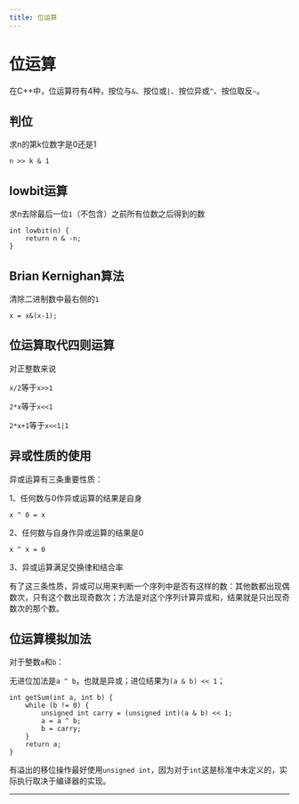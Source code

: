 ```yaml
---
title: 位运算
---
```


# 位运算

<script type="text/javascript" src="/include/head.js"></script>

在C++中，位运算符有4种，按位与`&`、按位或`|`、按位异或`^`、按位取反`~`。

## 判位

求n的第k位数字是0还是1

```
n >> k & 1
```

## lowbit运算

求n去除最后一位`1`（不包含）之前所有位数之后得到的数

```
int lowbit(n) {
    return n & -n;
}
```

## Brian Kernighan算法

清除二进制数中最右侧的`1`

```
x = x&(x-1);
```

## 位运算取代四则运算

对正整数来说

`x/2`等于`x>>1`

`2*x`等于`x<<1`

`2*x+1`等于`x<<1|1`

## 异或性质的使用

异或运算有三条重要性质：

1、任何数与0作异或运算的结果是自身

```
x ^ 0 = x
```

2、任何数与自身作异或运算的结果是0

```
x ^ x = 0
```

3、异或运算满足交换律和结合率

有了这三条性质，异或可以用来判断一个序列中是否有这样的数：其他数都出现偶数次，只有这个数出现奇数次；方法是对这个序列计算异或和，结果就是只出现奇数次的那个数。

## 位运算模拟加法

对于整数`a`和`b`：

无进位加法是`a ^ b`，也就是异或；进位结果为`(a & b) << 1`；

```
int getSum(int a, int b) {
    while (b != 0) {
        unsigned int carry = (unsigned int)(a & b) << 1;
        a = a ^ b;
        b = carry;
    }
    return a;
}
```

有溢出的移位操作最好使用`unsigned int`，因为对于`int`这是标准中未定义的，实际执行取决于编译器的实现。

---

<script type="text/javascript" src="/include/tail.js"></script>
